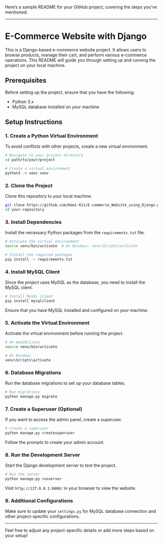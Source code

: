 Here’s a sample README for your GitHub project, covering the steps you've mentioned:

---

# E-Commerce Website with Django

This is a Django-based e-commerce website project. It allows users to browse products, manage their cart, and perform various e-commerce operations. This README will guide you through setting up and running the project on your local machine.

## Prerequisites

Before setting up the project, ensure that you have the following:

- Python 3.x
- MySQL database installed on your machine

## Setup Instructions

### 1. Create a Python Virtual Environment
To avoid conflicts with other projects, create a new virtual environment.

```bash
# Navigate to your project directory
cd path/to/your/project

# Create a virtual environment
python3 -m venv venv
```

### 2. Clone the Project
Clone this repository to your local machine.

```bash
git clone https://github.com/Hami-611/E-commerce_Website_using_Django.git
cd your-repository
```

### 3. Install Dependencies
Install the necessary Python packages from the `requirements.txt` file.

```bash
# Activate the virtual environment
source venv/bin/activate  # On Windows: venv\Scripts\activate

# Install the required packages
pip install -r requirements.txt
```

### 4. Install MySQL Client
Since the project uses MySQL as the database, you need to install the MySQL client.

```bash
# Install MySQL client
pip install mysqlclient
```

Ensure that you have MySQL installed and configured on your machine.

### 5. Activate the Virtual Environment
Activate the virtual environment before running the project.

```bash
# On macOS/Linux
source venv/bin/activate

# On Windows
venv\Scripts\activate
```

### 6. Database Migrations
Run the database migrations to set up your database tables.

```bash
# Run migrations
python manage.py migrate
```

### 7. Create a Superuser (Optional)
If you want to access the admin panel, create a superuser.

```bash
# Create a superuser
python manage.py createsuperuser
```

Follow the prompts to create your admin account.

### 8. Run the Development Server
Start the Django development server to test the project.

```bash
# Run the server
python manage.py runserver
```

Visit `http://127.0.0.1:8000/` in your browser to view the website.

### 9. Additional Configurations
Make sure to update your `settings.py` for MySQL database connection and other project-specific configurations.

---

Feel free to adjust any project-specific details or add more steps based on your setup!
